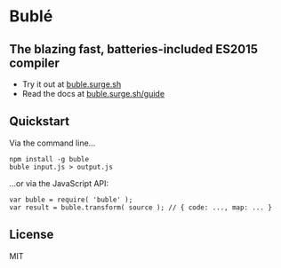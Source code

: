 Bublé
=====

The blazing fast, batteries-included ES2015 compiler
----------------------------------------------------

-   Try it out at [buble.surge.sh](https://buble.surge.sh)
-   Read the docs at [buble.surge.sh/guide](https://buble.surge.sh/guide)

Quickstart
----------

Via the command line…

    npm install -g buble
    buble input.js > output.js

…or via the JavaScript API:

    var buble = require( 'buble' );
    var result = buble.transform( source ); // { code: ..., map: ... }

License
-------

MIT
